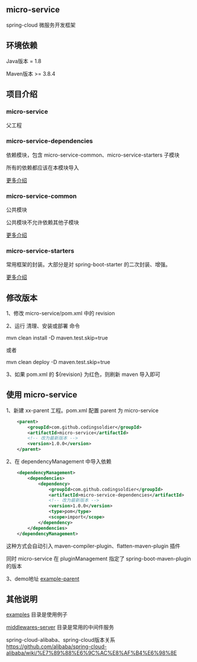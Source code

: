 ## micro-service
spring-cloud 微服务开发框架

## 环境依赖
Java版本 = 1.8

Maven版本 >= 3.8.4

## 项目介绍

### micro-service
父工程

### micro-service-dependencies
依赖模块，包含 micro-service-common、micro-service-starters 子模块

所有的依赖都应该在本模块导入

[更多介绍](./micro-service-dependencies/README.md)

### micro-service-common
公共模块

公共模块不允许依赖其他子模块

[更多介绍](./micro-service-common/README.md)

### micro-service-starters
常用框架的封装。大部分是对 spring-boot-starter 的二次封装、增强。

[更多介绍](./micro-service-starters/README.md)

## 修改版本
1、修改 micro-service/pom.xml 中的 revision

2、运行 清理、安装或部署 命令

mvn clean install -D maven.test.skip=true

或者

mvn clean deploy -D maven.test.skip=true

3、如果 pom.xml 的 <version>${revision}</version> 为红色，则刷新 maven 导入即可

## 使用 micro-service

1、新建 xx-parent 工程。pom.xml 配置 parent 为 micro-service
```xml
    <parent>
        <groupId>com.github.codingsoldier</groupId>
        <artifactId>micro-service</artifactId>
        <!-- 改为最新版本 -->
        <version>1.0.0</version>
    </parent>
```
2、在 dependencyManagement 中导入依赖
```xml
    <dependencyManagement>
        <dependencies>
            <dependency>
                <groupId>com.github.codingsoldier</groupId>
                <artifactId>micro-service-dependencies</artifactId>
                <!-- 改为最新版本 -->
                <version>1.0.0</version>
                <type>pom</type>
                <scope>import</scope>
            </dependency>
        </dependencies>
    </dependencyManagement>
```

这种方式会自动引入 maven-compiler-plugin、flatten-maven-plugin 插件

同时 micro-service 在 pluginManagement 指定了 spring-boot-maven-plugin
的版本

3、demo地址 [example-parent](./examples/example-parent)

## 其他说明

[examples](./examples) 目录是使用例子

[middlewares-server](./middlewares-server) 目录是常用的中间件服务

spring-cloud-alibaba、spring-cloud版本关系 https://github.com/alibaba/spring-cloud-alibaba/wiki/%E7%89%88%E6%9C%AC%E8%AF%B4%E6%98%8E

